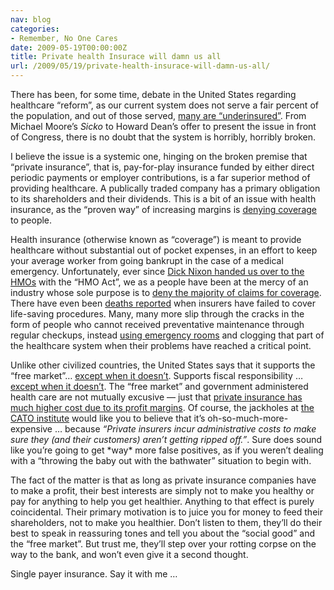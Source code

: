 ```yaml
---
nav: blog
categories:
- Remember, No One Cares
date: 2009-05-19T00:00:00Z
title: Private health Insurace will damn us all
url: /2009/05/19/private-health-insurace-will-damn-us-all/
---
```


There has been, for some time, debate in the United States regarding healthcare “reform”, as our current system does not serve a fair percent of the population, and out of those served, [many are “underinsured”][1]. From Michael Moore’s *Sicko* to Howard Dean’s offer to present the issue in front of Congress, there is no doubt that the system is horribly, horribly broken.

 [1]: http://www.everybodyinnobodyout.org/FAQ/fqUnderins.htm

I believe the issue is a systemic one, hinging on the broken premise that “private insurance”, that is, pay-for-play insurance funded by either direct periodic payments or employer contributions, is a far superior method of providing healthcare. A publically traded company has a primary obligation to its shareholders and their dividends. This is a bit of an issue with health insurance, as the “proven way” of increasing margins is [denying coverage][2] to people.

 [2]: http://firedoglake.com/2007/12/23/death-by-profit-margin/

Health insurance (otherwise known as “coverage”) is meant to provide healthcare without substantial out of pocket expenses, in an effort to keep your average worker from going bankrupt in the case of a medical emergency. Unfortunately, ever since [Dick Nixon handed us over to the HMOs][3] with the “HMO Act”, we as a people have been at the mercy of an industry whose sole purpose is to [deny the majority of claims for coverage][4]. There have even been [deaths reported][5] when insurers have failed to cover life-saving procedures. Many, many more slip through the cracks in the form of people who cannot received preventative maintenance through regular checkups, instead [using emergency rooms][6] and clogging that part of the healthcare system when their problems have reached a critical point.

 [3]: http://www.capmag.com/article.asp?ID=2819
 [4]: http://www.ct.gov/ag/cwp/view.asp?A=1775&Q=283006
 [5]: http://www.msnbc.msn.com/id/22357873/
 [6]: http://www.msnbc.msn.com/id/7995137/

Unlike other civilized countries, the United States says that it supports the “free market”… [except when it doesn’t][7]. Supports fiscal responsibility … [except when it doesn’t][8]. The “free market” and government administered health care are not mutually excusive — just that [private insurance has much higher cost due to its profit margins][9]. Of course, the jackholes at [the CATO institute][10] would like you to believe that it’s oh-so-much-more-expensive … because *“Private insurers incur administrative costs to make sure they (and their customers) aren’t getting ripped off.”*. Sure does sound like you’re going to get \*way\* more false positives, as if you weren’t dealing with a “throwing the baby out with the bathwater” situation to begin with.

 [7]: http://en.wikipedia.org/wiki/TARP
 [8]: http://www.infoplease.com/ipa/A0904490.html
 [9]: http://thomas.loc.gov/medicare/robinstest.html
 [10]: http://www.cato-at-liberty.org/2007/12/03/the-high-price-of-too-low-administrative-costs/

The fact of the matter is that as long as private insurance companies have to make a profit, their best interests are simply not to make you healthy or pay for anything to help you get healthier. Anything to that effect is purely coincidental. Their primary motivation is to juice you for money to feed their shareholders, not to make you healthier. Don’t listen to them, they’ll do their best to speak in reassuring tones and tell you about the “social good” and the “free market”. But trust me, they’ll step over your rotting corpse on the way to the bank, and won’t even give it a second thought.

Single payer insurance. Say it with me …

